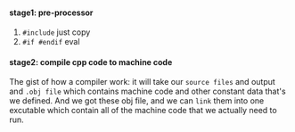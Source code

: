 #### stage1: pre-processor
1. `#include` just copy
2. `#if #endif` eval

#### stage2: compile cpp code to machine code

The gist of how a compiler work:
it will take our `source files` and output and `.obj file` which contains machine code and other constant data that's we defined.
And we got these obj file, and we can `link` them into one excutable which contain all of the machine code that we actually need to run.